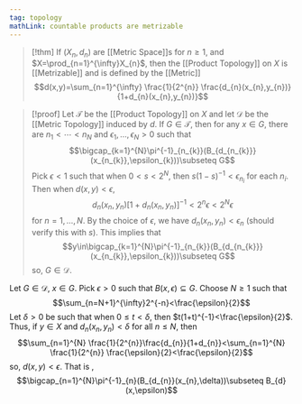 ```yaml
---
tag: topology
mathLink: countable products are metrizable
---
```

>[!thm]
If $(X_{n},d_{n})$ are [[Metric Space]]s for $n≥1$, and $X=\prod_{n=1}^{\infty}X_{n}$, then the [[Product Topology]] on $X$ is [[Metrizable]] and is defined by the [[Metric]] $$d(x,y)=\sum_{n=1}^{\infty} \frac{1}{2^{n}} \frac{d_{n}(x_{n},y_{n})}{1+d_{n}(x_{n},y_{n})}$$

>[!proof]
Let $\mathcal{T}$ be the [[Product Topology]] on $X$ and let $\mathcal{D}$ be the [[Metric Topology]] induced by $d$. If $G\in \mathcal{T}$, then for any $x\in G$, there are $n_{1}<\cdots<n_N$ and $\epsilon_{1},\ldots,\epsilon_N>0$ such that $$\bigcap_{k=1}^{N}\pi^{-1}_{n_{k}}(B_{d_{n_{k}}}(x_{n_{k}},\epsilon_{k}))\subseteq G$$Pick $\epsilon<1$ such that when $0<s<2^N$, then $s(1-s)^{-1}<\epsilon_{n_{i}}$ for each $n_{i}$. Then when $d(x,y)<\epsilon$, $$d_{n}(x_{n},y_{n})[1+d_{n}(x_{n},y_{n})]^{-1}<2^{n}\epsilon<2^{N}\epsilon$$for $n=1,\ldots,N$. By the choice of $\epsilon$, we have $d_{n}(x_{n},y_{n})<\epsilon_{n}$ (should verify this with $s$). This implies that $$y\in\bigcap_{k=1}^{N}\pi^{-1}_{n_{k}}(B_{d_{n_{k}}}(x_{n_{k}},\epsilon_{k}))\subseteq G$$so, $G\in \mathcal{D}$.
>
Let $G\in \mathcal{D}$, $x\in G$. Pick $\epsilon>0$ such that $B(x,\epsilon)\subseteq G$. Choose $N≥1$ such that $$\sum_{n=N+1}^{\infty}2^{-n}<\frac{\epsilon}{2}$$Let $\delta>0$ be such that when $0≤t<\delta$, then $t(1+t)^{-1}<\frac{\epsilon}{2}$. Thus, if $y\in X$ and $d_{n}(x_{n},y_{n})<\delta$ for all $n≤N$, then $$\sum_{n=1}^{N} \frac{1}{2^{n}}\frac{d_{n}}{1+d_{n}}<\sum_{n=1}^{N} \frac{1}{2^{n}} \frac{\epsilon}{2}<\frac{\epsilon}{2}$$so, $d(x,y)<\epsilon$. That is , $$\bigcap_{n=1}^{N}\pi^{-1}_{n}(B_{d_{n}}(x_{n},\delta))\subseteq B_{d}(x,\epsilon)$$
